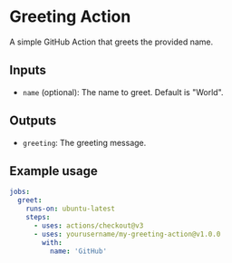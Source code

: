 # Greeting Action

A simple GitHub Action that greets the provided name.

## Inputs

- `name` (optional): The name to greet. Default is "World".

## Outputs

- `greeting`: The greeting message.

## Example usage

```yaml
jobs:
  greet:
    runs-on: ubuntu-latest
    steps:
      - uses: actions/checkout@v3
      - uses: yourusername/my-greeting-action@v1.0.0
        with:
          name: 'GitHub'
```
